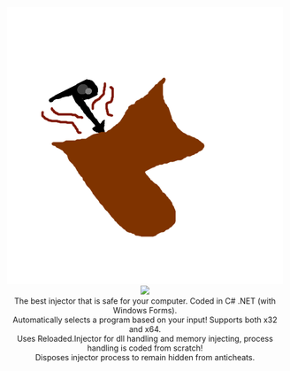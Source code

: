 <div align="center"><img src="logo.png"></div>
<div align="center"><img src="https://img.shields.io/static/v1?label=Language&message=C-Sharp&color=9cf"></div>
<div align="center">The best injector that is safe for your computer. Coded in C# .NET (with Windows Forms).</div>
<div align="center">Automatically selects a program based on your input! Supports both x32 and x64.</div>


<div align="center">Uses Reloaded.Injector for dll handling and memory injecting, process handling is coded from scratch!</div>
<div align="center">Disposes injector process to remain hidden from anticheats.</div>
